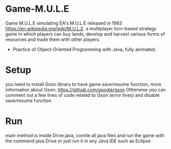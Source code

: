 # Game-M.U.L.E
Game M.U.L.E simulating EA's M.U.L.E released in 1983 
https://en.wikipedia.org/wiki/M.U.L.E.
a multiplayer turn-based strategy game in which players can buy lands, develop and harvest various forms of resources and trade them with other players.
- Practice of Object-Oriented Programming with Java, fully animated.

# Setup
you need to install Gson library to have game save/resume function, more information about Gson: https://github.com/google/gson
Otherwise you can comment out a few lines of code related to Gson (error lines) and disable save/resume function

# Run
main method is inside Drive.java, comile all java files and run the game with the command java Drive or just run it in any Java IDE such as Eclipse


